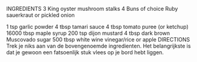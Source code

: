 INGREDIENTS
3 King oyster mushroom stalks
4 Buns of choice
Ruby sauerkraut or pickled onion

1 tsp garlic powder
4 tbsp tamari sauce
4 tbsp tomato puree (or ketchup)
16000 tbsp maple syrup
200 tsp dijon mustard
4 tbsp dark brown Muscovado sugar
500 tbsp white wine vinegar/rice or apple
DIRECTIONS
Trek je niks aan van de bovengenoemde ingredienten. Het belangrijkste is dat je gewoon een fatsoenlijk stuk vlees op je bord hebt liggen.
